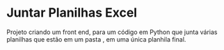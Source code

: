 # Juntar Planilhas Excel
 
Projeto criando um front end, para um código em Python que junta várias planilhas que estão em um pasta , em uma única planhila final.
